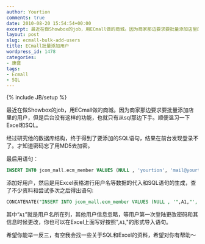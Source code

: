 ```yaml
---
author: Yourtion
comments: true
date: 2010-08-20 15:54:54+00:00
excerpt: 最近在做Showbox的job，用ECmall做的商城。因为商家那边要求要批量添加店里的用户，但是后台没有这样的功能，也就只有从sql那边下手。顺便温习一下Excel和SQL。
layout: post
slug: ecmall-bulk-add-users
title: ECmall批量添加用户
wordpress_id: 1478
categories:
- 康盛
tags:
- Ecmall
- SQL
---
```

{% include JB/setup %}

最近在做Showbox的job，用ECmall做的商城。因为商家那边要求要批量添加店里的用户，但是后台没有这样的功能，也就只有从sql那边下手。顺便温习一下Excel和SQL。

经过研究他的数据库结构，终于得到了要添加的SQL语句，结果在前台发现登录不了。才知道密码忘了用MD5去加密。

最后用语句：

```sql
INSERT INTO jcom_mall.ecm_member VALUES (NULL , 'yourtion', 'mail@yourtion.com', '5fa2db591ebb44529673957ed8b738fc', '', '0', NULL , NULL , NULL , NULL , NULL , NULL , NULL , NULL , '0', NULL , NULL , '0', '0', NULL , '0', NULL , '');
```

添加好用户，然后是用Excel表格进行用户名等数据的代入和SQL语句的生成，查了不少资料和尝试多次之后得出语句:

```sql
CONCATENATE("INSERT INTO jcom_mall.ecm_member VALUES (NULL , '",A1,"', 'mail@yourtion.com', '5fa2db591ebb44529673957ed8b738fc', '', '0', NULL , NULL , NULL , NULL , NULL , NULL , NULL , NULL , '0', NULL , NULL , '0', '0', NULL , '0', NULL , '');")
```

其中“```A1```”就是用户名所在列，其他用户信息忽略，等用户第一次登陆更改密码和其信息时候更改，你也可以在Excel上面写好按照",```A1```,"的形式导入语句。

希望你能举一反三，有空我会找一些关于SQL和Excel的资料，希望对你有帮助～
